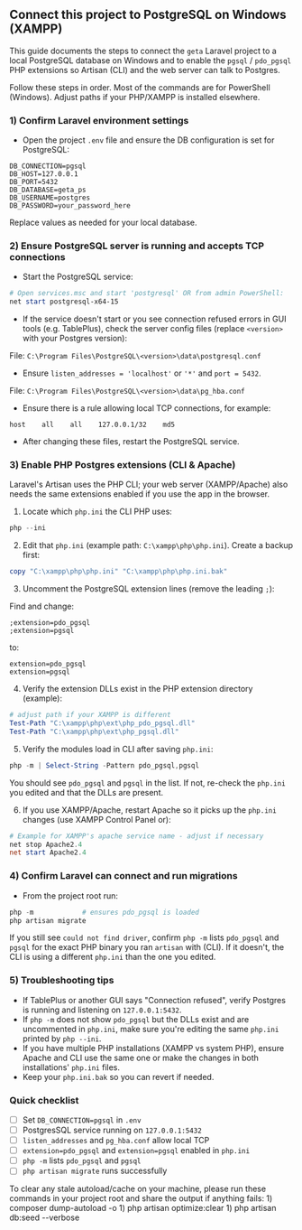 ## Connect this project to PostgreSQL on Windows (XAMPP)

This guide documents the steps to connect the `geta` Laravel project to a local PostgreSQL database on Windows and to enable the `pgsql` / `pdo_pgsql` PHP extensions so Artisan (CLI) and the web server can talk to Postgres.

Follow these steps in order. Most of the commands are for PowerShell (Windows). Adjust paths if your PHP/XAMPP is installed elsewhere.

### 1) Confirm Laravel environment settings
- Open the project `.env` file and ensure the DB configuration is set for PostgreSQL:

```
DB_CONNECTION=pgsql
DB_HOST=127.0.0.1
DB_PORT=5432
DB_DATABASE=geta_ps
DB_USERNAME=postgres
DB_PASSWORD=your_password_here
```

Replace values as needed for your local database.

### 2) Ensure PostgreSQL server is running and accepts TCP connections
- Start the PostgreSQL service:

```powershell
# Open services.msc and start 'postgresql' OR from admin PowerShell:
net start postgresql-x64-15
```

- If the service doesn't start or you see connection refused errors in GUI tools (e.g. TablePlus), check the server config files (replace `<version>` with your Postgres version):

File: `C:\Program Files\PostgreSQL\<version>\data\postgresql.conf`
- Ensure `listen_addresses = 'localhost'` or `'*'` and `port = 5432`.

File: `C:\Program Files\PostgreSQL\<version>\data\pg_hba.conf`
- Ensure there is a rule allowing local TCP connections, for example:

```
host    all    all    127.0.0.1/32    md5
```

- After changing these files, restart the PostgreSQL service.

### 3) Enable PHP Postgres extensions (CLI & Apache)
Laravel's Artisan uses the PHP CLI; your web server (XAMPP/Apache) also needs the same extensions enabled if you use the app in the browser.

1. Locate which `php.ini` the CLI PHP uses:

```powershell
php --ini
```

2. Edit that `php.ini` (example path: `C:\xampp\php\php.ini`). Create a backup first:

```powershell
copy "C:\xampp\php\php.ini" "C:\xampp\php\php.ini.bak"
```

3. Uncomment the PostgreSQL extension lines (remove the leading `;`):

Find and change:

```
;extension=pdo_pgsql
;extension=pgsql
```

to:

```
extension=pdo_pgsql
extension=pgsql
```

4. Verify the extension DLLs exist in the PHP extension directory (example):

```powershell
# adjust path if your XAMPP is different
Test-Path "C:\xampp\php\ext\php_pdo_pgsql.dll"
Test-Path "C:\xampp\php\ext\php_pgsql.dll"
```

5. Verify the modules load in CLI after saving `php.ini`:

```powershell
php -m | Select-String -Pattern pdo_pgsql,pgsql
```

You should see `pdo_pgsql` and `pgsql` in the list. If not, re-check the `php.ini` you edited and that the DLLs are present.

6. If you use XAMPP/Apache, restart Apache so it picks up the `php.ini` changes (use XAMPP Control Panel or):

```powershell
# Example for XAMPP's apache service name - adjust if necessary
net stop Apache2.4
net start Apache2.4
```

### 4) Confirm Laravel can connect and run migrations
- From the project root run:

```powershell
php -m            # ensures pdo_pgsql is loaded
php artisan migrate
```

If you still see `could not find driver`, confirm `php -m` lists `pdo_pgsql` and `pgsql` for the exact PHP binary you ran `artisan` with (CLI). If it doesn't, the CLI is using a different `php.ini` than the one you edited.

### 5) Troubleshooting tips
- If TablePlus or another GUI says "Connection refused", verify Postgres is running and listening on `127.0.0.1:5432`.
- If `php -m` does not show `pdo_pgsql` but the DLLs exist and are uncommented in `php.ini`, make sure you're editing the same `php.ini` printed by `php --ini`.
- If you have multiple PHP installations (XAMPP vs system PHP), ensure Apache and CLI use the same one or make the changes in both installations' `php.ini` files.
- Keep your `php.ini.bak` so you can revert if needed.

### Quick checklist
- [ ] Set `DB_CONNECTION=pgsql` in `.env`
- [ ] PostgresSQL service running on `127.0.0.1:5432`
- [ ] `listen_addresses` and `pg_hba.conf` allow local TCP
- [ ] `extension=pdo_pgsql` and `extension=pgsql` enabled in `php.ini`
- [ ] `php -m` lists `pdo_pgsql` and `pgsql`
- [ ] `php artisan migrate` runs successfully

To clear any stale autoload/cache on your machine, please run these commands in your project root and share the output if anything fails:
1)
composer dump-autoload -o
1) 
php artisan optimize:clear
1) 
php artisan db:seed --verbose
